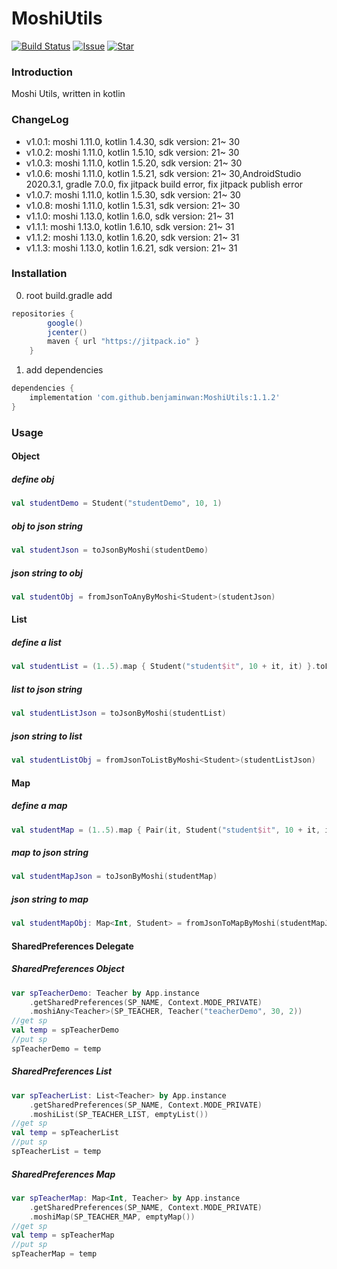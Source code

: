 # MoshiUtils
[![Build Status](https://jitpack.io/v/benjaminwan/MoshiUtils.svg)](https://jitpack.io/v/benjaminwan/MoshiUtils.svg)
[![Issue](https://img.shields.io/github/issues/benjaminwan/MoshiUtils.svg)](https://github.com/benjaminwan/MoshiUtils/issues)
[![Star](https://img.shields.io/github/stars/benjaminwan/MoshiUtils.svg)](https://github.com/benjaminwan/MoshiUtils)

### Introduction
Moshi Utils, written in kotlin

### ChangeLog
- v1.0.1: moshi 1.11.0, kotlin 1.4.30, sdk version: 21~ 30
- v1.0.2: moshi 1.11.0, kotlin 1.5.10, sdk version: 21~ 30
- v1.0.3: moshi 1.11.0, kotlin 1.5.20, sdk version: 21~ 30
- v1.0.6: moshi 1.11.0, kotlin 1.5.21, sdk version: 21~ 30,AndroidStudio 2020.3.1, gradle 7.0.0, fix jitpack build error, fix jitpack publish error
- v1.0.7: moshi 1.11.0, kotlin 1.5.30, sdk version: 21~ 30
- v1.0.8: moshi 1.11.0, kotlin 1.5.31, sdk version: 21~ 30
- v1.1.0: moshi 1.13.0, kotlin 1.6.0, sdk version: 21~ 31
- v1.1.1: moshi 1.13.0, kotlin 1.6.10, sdk version: 21~ 31
- v1.1.2: moshi 1.13.0, kotlin 1.6.20, sdk version: 21~ 31
- v1.1.3: moshi 1.13.0, kotlin 1.6.21, sdk version: 21~ 31

### Installation
0. root build.gradle add
```groovy
repositories {
        google()
        jcenter()
        maven { url "https://jitpack.io" }
    }
```

1. add dependencies
```groovy
dependencies {
    implementation 'com.github.benjaminwan:MoshiUtils:1.1.2'
}
```

### Usage
#### Object
##### define obj
```kotlin
val studentDemo = Student("studentDemo", 10, 1)
```

##### obj to json string
```kotlin
val studentJson = toJsonByMoshi(studentDemo)
```

##### json string to obj
```kotlin
val studentObj = fromJsonToAnyByMoshi<Student>(studentJson)
```

#### List
##### define a list
```kotlin
val studentList = (1..5).map { Student("student$it", 10 + it, it) }.toList()
```

##### list to json string
```kotlin
val studentListJson = toJsonByMoshi(studentList)
```

##### json string to list
```kotlin
val studentListObj = fromJsonToListByMoshi<Student>(studentListJson)
```

#### Map
##### define a map
```kotlin
val studentMap = (1..5).map { Pair(it, Student("student$it", 10 + it, it)) }.toMap()
```

##### map to json string
```kotlin
val studentMapJson = toJsonByMoshi(studentMap)
```

##### json string to map
```kotlin
val studentMapObj: Map<Int, Student> = fromJsonToMapByMoshi(studentMapJson)
```

#### SharedPreferences Delegate

##### SharedPreferences Object
```kotlin
var spTeacherDemo: Teacher by App.instance
    .getSharedPreferences(SP_NAME, Context.MODE_PRIVATE)
    .moshiAny<Teacher>(SP_TEACHER, Teacher("teacherDemo", 30, 2))
//get sp
val temp = spTeacherDemo
//put sp
spTeacherDemo = temp
```

##### SharedPreferences List
```kotlin
var spTeacherList: List<Teacher> by App.instance
    .getSharedPreferences(SP_NAME, Context.MODE_PRIVATE)
    .moshiList(SP_TEACHER_LIST, emptyList())
//get sp
val temp = spTeacherList
//put sp
spTeacherList = temp
```

##### SharedPreferences Map
```kotlin
var spTeacherMap: Map<Int, Teacher> by App.instance
    .getSharedPreferences(SP_NAME, Context.MODE_PRIVATE)
    .moshiMap(SP_TEACHER_MAP, emptyMap())
//get sp
val temp = spTeacherMap
//put sp
spTeacherMap = temp
```